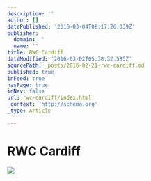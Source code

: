 ```yaml
---
description: ''
author: []
datePublished: '2016-03-04T08:17:26.339Z'
publisher:
  domain: ''
  name: ''
title: RWC Cardiff
dateModified: '2016-03-02T05:38:32.585Z'
sourcePath: _posts/2016-02-21-rwc-cardiff.md
published: true
inFeed: true
hasPage: true
inNav: false
url: rwc-cardiff/index.html
_context: 'http://schema.org'
_type: Article

---
```

# RWC Cardiff
![](https://the-grid-user-content.s3-us-west-2.amazonaws.com/ae356b62-f9f2-455a-94d4-e18f5c224db8.png)
